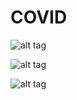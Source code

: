 # COVID
 ![alt tag](https://user-images.githubusercontent.com/34486316/93716908-a289ba00-fb72-11ea-9b08-89723a5e17c9.png) 

 ![alt tag](https://user-images.githubusercontent.com/34486316/93716943-d7960c80-fb72-11ea-99a6-ab7c91627818.png)
 
 ![alt tag](https://user-images.githubusercontent.com/34486316/93716951-e250a180-fb72-11ea-9879-3d49cca720af.png) 
